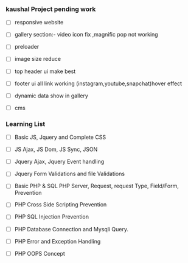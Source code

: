 ### kaushal Project pending work


- [ ]  responsive website
- [ ]  gallery section:- video icon fix ,magnific pop not working
- [ ]  preloader
- [ ]  image size reduce
- [ ]  top header ui make best
- [ ]  footer ui all link working (instagram,youtube,snapchat)hover effect
- [ ]  dynamic data show in gallery 
- [ ]  cms


### Learning List

 - [ ] Basic JS, Jquery and Complete CSS
 - [ ]  JS Ajax, JS Dom, JS Sync, JSON

 - [ ] Jquery Ajax, Jquery Event handling
 - [ ]  Jquery Form Validations and file Validations
 - [ ]  Basic PHP & SQL
        PHP Server, Request, request Type, Field/Form, Prevention
 - [ ]  PHP Cross Side Scripting Prevention
 - [ ]  PHP SQL Injection Prevention
 - [ ]  PHP Database Connection and Mysqli Query.
 - [ ]  PHP Error and Exception Handling
 - [ ]  PHP OOPS Concept